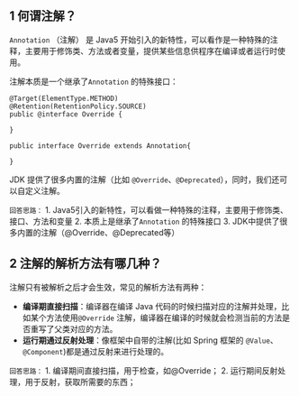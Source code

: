 ## 1 何谓注解？

`Annotation` （注解） 是 Java5 开始引入的新特性，可以看作是一种特殊的注释，主要用于修饰类、方法或者变量，提供某些信息供程序在编译或者运行时使用。

注解本质是一个继承了`Annotation` 的特殊接口：

```
@Target(ElementType.METHOD)
@Retention(RetentionPolicy.SOURCE)
public @interface Override {

}

public interface Override extends Annotation{

}
```

JDK 提供了很多内置的注解（比如 `@Override`、`@Deprecated`），同时，我们还可以自定义注解。

`回答思路：`
	1. Java5引入的新特性，可以看做一种特殊的注释，主要用于修饰类、接口、方法和变量
	2. 本质上是继承了`Annotation` 的特殊接口
	3. JDK中提供了很多内置的注解（@Override、@Deprecated等）
## 2 注解的解析方法有哪几种？

注解只有被解析之后才会生效，常见的解析方法有两种：

- **编译期直接扫描**：编译器在编译 Java 代码的时候扫描对应的注解并处理，比如某个方法使用`@Override` 注解，编译器在编译的时候就会检测当前的方法是否重写了父类对应的方法。
- **运行期通过反射处理**：像框架中自带的注解(比如 Spring 框架的 `@Value`、`@Component`)都是通过反射来进行处理的。

`回答思路：`
	1. 编译期间直接扫描，用于检查，如@Override；
	2. 运行期间反射处理，用于反射，获取所需要的东西；
